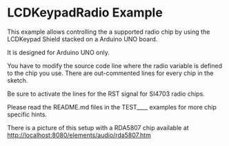# LCDKeypadRadio Example

This example allows controlling the a supported radio chip by using the LCDKeypad Shield
stacked on a Arduino UNO board.

It is designed for Arduino UNO only.

You have to modify the source code line where the radio variable is defined to the chip you use.
There are out-commented lines for every chip in the sketch.

Be sure to activate the lines for the RST signal for SI4703 radio chips.

Please read the README.md files in the TEST____ examples for more chip specific hints.

There is a picture of this setup with a RDA5807 chip available at <http://localhost:8080/elements/audio/rda5807.htm>

